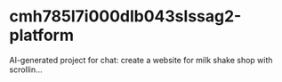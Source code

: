 # cmh785l7i000dlb043slssag2-platform
AI-generated project for chat: create a website for milk shake shop with scrollin...
